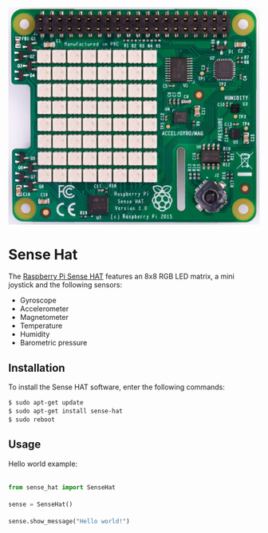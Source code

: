 <p align="center"> <img src="../misc/sense_hat.jpg"> </p>


# Sense Hat

The [Raspberry Pi Sense HAT](https://www.raspberrypi.org/products/sense-hat/) features an 8x8 RGB LED matrix, a mini joystick and the following sensors:

* Gyroscope
* Accelerometer
* Magnetometer
* Temperature
* Humidity
* Barometric pressure


## Installation

To install the Sense HAT software, enter the following commands:

```bash
$ sudo apt-get update
$ sudo apt-get install sense-hat
$ sudo reboot
```

## Usage

Hello world example:

```python

from sense_hat import SenseHat

sense = SenseHat()

sense.show_message("Hello world!")

```

